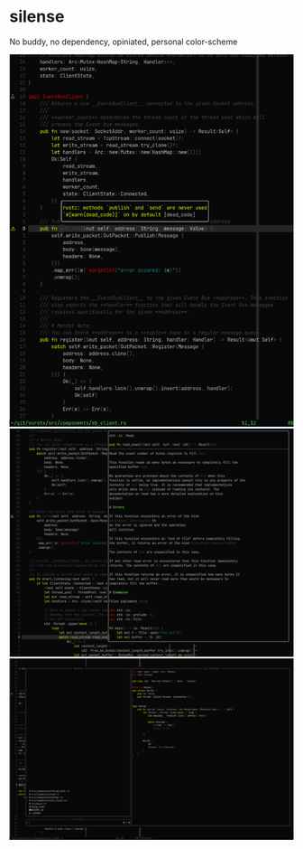 # silense
No buddy, no dependency, opiniated, personal color-scheme

![diagnostics](./screenshots/rust_with_diagnostic.png)
![documentation](./screenshots/rust_hover_documentation.png)
![telescope](./screenshots/telescope.png)
